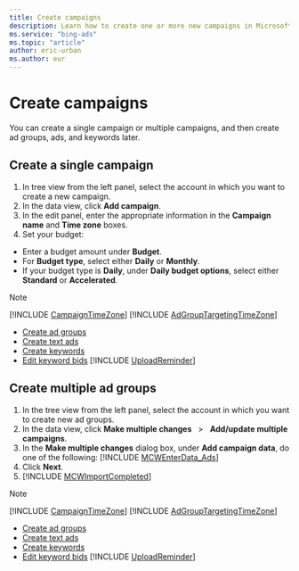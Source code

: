 ```yaml
---
title: Create campaigns
description: Learn how to create one or more new campaigns in Microsoft Advertising Editor.
ms.service: "bing-ads"
ms.topic: "article"
author: eric-urban
ms.author: eur
---
```


# Create campaigns

You can create a single campaign or multiple campaigns, and then create ad groups, ads, and keywords later.

## Create a single campaign
1. In tree view from the left panel, select the account in which you want to create a new campaign.
1. In the data view, click **Add campaign**.
1. In the edit panel, enter the appropriate information in the **Campaign name** and **Time zone** boxes.
1. Set your budget:
  - Enter a budget amount under **Budget**.
  - For **Budget type**, select either **Daily** or **Monthly**.
  - If your budget type is **Daily**, under **Daily budget options**, select either **Standard** or **Accelerated**.

> [!NOTE]
> [!INCLUDE [CampaignTimeZone](./includes/CampaignTimeZone.md)]
> [!INCLUDE [AdGroupTargetingTimeZone](./includes/AdGroupTargetingTimeZone.md)]
> - [Create ad groups](./hlp_BAE_PROC_CreateAdGroups.md)
> - [Create text ads](./hlp_BAE_PROC_CreateTextAds.md)
> - [Create keywords](./hlp_BAE_PROC_CreateKeywords.md)
> - [Edit keyword bids](./hlp_BAE_PROC_BulkEditKWBids.md)
> [!INCLUDE [UploadReminder](./includes/UploadReminder.md)]

## Create multiple ad groups
1. In the tree view from the left panel, select the account in which you want to create new ad groups.
1. In the data view, click **Make multiple changes** &nbsp; &gt; &nbsp; **Add/update multiple campaigns**.
1. In the **Make multiple changes** dialog box, under **Add campaign data**, do one of the following:				[!INCLUDE [MCWEnterData_Ads](./includes/MCWEnterData_Ads.md)]
1. Click **Next**.
1. [!INCLUDE [MCWImportCompleted](./includes/MCWImportCompleted.md)]

> [!NOTE]
> [!INCLUDE [CampaignTimeZone](./includes/CampaignTimeZone.md)]
> [!INCLUDE [AdGroupTargetingTimeZone](./includes/AdGroupTargetingTimeZone.md)]
> - [Create ad groups](./hlp_BAE_PROC_CreateAdGroups.md)
> - [Create text ads](./hlp_BAE_PROC_CreateTextAds.md)
> - [Create keywords](./hlp_BAE_PROC_CreateKeywords.md)
> - [Edit keyword bids](./hlp_BAE_PROC_BulkEditKWBids.md)
> [!INCLUDE [UploadReminder](./includes/UploadReminder.md)]


